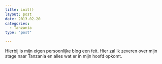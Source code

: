 ```yaml
---
title: init()
layout: post
date: 2013-02-20
categories:
  - Tanzania
type: "post"

---
```

Hierbij is mijn eigen persoonlijke blog een feit. Hier zal ik zeveren over mijn stage naar Tanzania en alles wat er in mijn hoofd opkomt.
